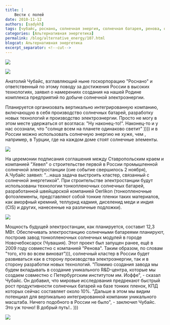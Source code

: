 ```yaml
---
title: |
    Вести с полей
date: 2010-11-12
authors: [sadykh]
tags: [чубайс, роснано, солнечная энергия, солнечная батарея, ренова, oerlikon, тонкопленочные фотоэлементы, альтернативная энергия]
categories: [Альтернативная энергетика]
permalink: /blog/alternative_energy/107.html
blogcat: Альтернативная энергетика
excerpt_separator: <!--cut-->
---
```



![](http://itw66.ru/uploads/images/00/00/05/2010/11/12/984e19.jpg)


![](http://itw66.ru/uploads/images/00/00/05/2010/11/12/9c2ced.jpg)


Анатолий Чубайс, взглавляющий ныне госкорпорацию "Роснано" и ответственный по этому поводу за достижения России в высоких технологиях, заявил о намерениях создания на нашей Родине комплекса предприятий по добыче солнечной электроэнергии. 


<!--cut-->


Планируется организовать вертикально интегрированную компанию, включающую в себя производство солнечных батарей, разработку новых технологий и производство электроэнергии. 
Просто не могу в этом месте удержаться от возгласа: "Ну наконец-то!". Наконец-то и у нас осознали, что "солнце всем на планете одинаково светит" )))) и в России можно использовать солнечную энергию не хуже, чем , например, в Турции, где на каждом доме стоят солнечные элементы.


![](http://itw66.ru/uploads/images/00/00/05/2010/11/12/7eb300.jpg)


На церемонии подписания соглашения между Ставропольским краем и компанией "Хевел" о строительстве первой в России промышленной солнечной электростанции (сие событие свершилось 2 ноября), А.Чубайс заявил: "...наша задача выстроить кластер, связанный с солнечной энергетикой". 
При строительстве электростанции будут использованы технологии тонкопленочных солнечных батарей, разработанной швейцарской компанией Oerlikon (тонкопленочные фотоэлементы, представляют собой тонкие пленки таких материалов, как аморфный кремний, теллурид кадмия, диселенид меди и индия (CIS) и других, нанесенные на различные подложки).


![](http://itw66.ru/uploads/images/00/00/05/2010/11/12/4acf03.jpg)


Мощность будущей электростанции, как планируется, составит 12,3 МВт. Обеспечивать электростанцию солнечными батареями планируют, построив завод тонкопленочных солнечных модулей в городе Новочебоксарск (Чувашия). Этот проект был запущен ранее, ещё в 2009 году совместно с компанией "Ренова". Таким образом, по словам "того, кто во всем виноват"))), солнечный кластер в России будет развиваться как в сторону производства электроэнергии, так и в сторону разработки новых технологий. 
"Помимо создания завода мы будем вкладывать в создание уникального R&D-центра, которые мы создаем совместно с Петербургским институтом им. Иоффе", - сказал Чубайс. Он добавил, что мировые исследования предрекают быстрый рост продуктивности солнечных батарей на базе тонких пленок, КПД которых сейчас составляет около 10%. 
"Дальше в этом мы видим потенциал для вертикально интегрированной компании уникального масштаба. Ничего подобного в России не было", - заключил Чубайс. Это уж точно! В добрый путь!.. )))


![](http://itw66.ru/uploads/images/00/00/05/2010/11/12/ee6c31.jpg)

